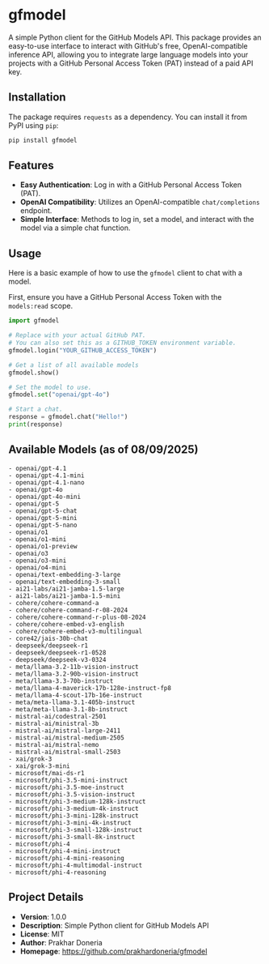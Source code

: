 # gfmodel

A simple Python client for the GitHub Models API. This package provides an easy-to-use interface to interact with GitHub's free, OpenAI-compatible inference API, allowing you to integrate large language models into your projects with a GitHub Personal Access Token (PAT) instead of a paid API key.

## Installation

The package requires `requests` as a dependency. You can install it from PyPI using `pip`:

```bash
pip install gfmodel
````

## Features

  - **Easy Authentication**: Log in with a GitHub Personal Access Token (PAT).
  - **OpenAI Compatibility**: Utilizes an OpenAI-compatible `chat/completions` endpoint.
  - **Simple Interface**: Methods to log in, set a model, and interact with the model via a simple chat function.

## Usage

Here is a basic example of how to use the `gfmodel` client to chat with a model.

First, ensure you have a GitHub Personal Access Token with the `models:read` scope.

```python
import gfmodel

# Replace with your actual GitHub PAT.
# You can also set this as a GITHUB_TOKEN environment variable.
gfmodel.login("YOUR_GITHUB_ACCESS_TOKEN")

# Get a list of all available models
gfmodel.show()

# Set the model to use.
gfmodel.set("openai/gpt-4o")

# Start a chat.
response = gfmodel.chat("Hello!")
print(response)
```

## Available Models (as of 08/09/2025)
```
- openai/gpt-4.1
- openai/gpt-4.1-mini
- openai/gpt-4.1-nano
- openai/gpt-4o
- openai/gpt-4o-mini
- openai/gpt-5
- openai/gpt-5-chat
- openai/gpt-5-mini
- openai/gpt-5-nano
- openai/o1
- openai/o1-mini
- openai/o1-preview
- openai/o3
- openai/o3-mini
- openai/o4-mini
- openai/text-embedding-3-large
- openai/text-embedding-3-small
- ai21-labs/ai21-jamba-1.5-large
- ai21-labs/ai21-jamba-1.5-mini
- cohere/cohere-command-a
- cohere/cohere-command-r-08-2024
- cohere/cohere-command-r-plus-08-2024
- cohere/cohere-embed-v3-english
- cohere/cohere-embed-v3-multilingual
- core42/jais-30b-chat
- deepseek/deepseek-r1
- deepseek/deepseek-r1-0528
- deepseek/deepseek-v3-0324
- meta/llama-3.2-11b-vision-instruct
- meta/llama-3.2-90b-vision-instruct
- meta/llama-3.3-70b-instruct
- meta/llama-4-maverick-17b-128e-instruct-fp8
- meta/llama-4-scout-17b-16e-instruct
- meta/meta-llama-3.1-405b-instruct
- meta/meta-llama-3.1-8b-instruct
- mistral-ai/codestral-2501
- mistral-ai/ministral-3b
- mistral-ai/mistral-large-2411
- mistral-ai/mistral-medium-2505
- mistral-ai/mistral-nemo
- mistral-ai/mistral-small-2503
- xai/grok-3
- xai/grok-3-mini
- microsoft/mai-ds-r1
- microsoft/phi-3.5-mini-instruct
- microsoft/phi-3.5-moe-instruct
- microsoft/phi-3.5-vision-instruct
- microsoft/phi-3-medium-128k-instruct
- microsoft/phi-3-medium-4k-instruct
- microsoft/phi-3-mini-128k-instruct
- microsoft/phi-3-mini-4k-instruct
- microsoft/phi-3-small-128k-instruct
- microsoft/phi-3-small-8k-instruct
- microsoft/phi-4
- microsoft/phi-4-mini-instruct
- microsoft/phi-4-mini-reasoning
- microsoft/phi-4-multimodal-instruct
- microsoft/phi-4-reasoning
```

## Project Details

  - **Version**: 1.0.0
  - **Description**: Simple Python client for GitHub Models API
  - **License**: MIT
  - **Author**: Prakhar Doneria
  - **Homepage**: https://github.com/prakhardoneria/gfmodel